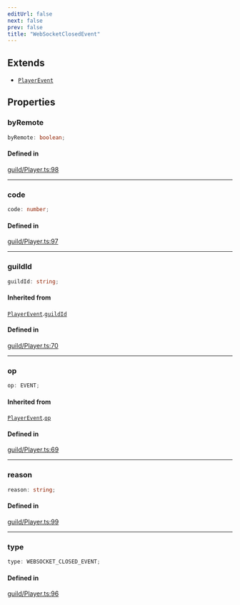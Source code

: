 ```yaml
---
editUrl: false
next: false
prev: false
title: "WebSocketClosedEvent"
---
```


## Extends

- [`PlayerEvent`](/api/interfaces/playerevent/)

## Properties

<a id="byremote" name="byremote"></a>

### byRemote

```ts
byRemote: boolean;
```

#### Defined in

[guild/Player.ts:98](https://github.com/shipgirlproject/shoukaku/blob/428f92c432a1875d1770e54c312147a1f47a448d/src/guild/Player.ts#L98)

***

<a id="code" name="code"></a>

### code

```ts
code: number;
```

#### Defined in

[guild/Player.ts:97](https://github.com/shipgirlproject/shoukaku/blob/428f92c432a1875d1770e54c312147a1f47a448d/src/guild/Player.ts#L97)

***

<a id="guildid" name="guildid"></a>

### guildId

```ts
guildId: string;
```

#### Inherited from

[`PlayerEvent`](/api/interfaces/playerevent/).[`guildId`](/api/interfaces/playerevent/#guildid)

#### Defined in

[guild/Player.ts:70](https://github.com/shipgirlproject/shoukaku/blob/428f92c432a1875d1770e54c312147a1f47a448d/src/guild/Player.ts#L70)

***

<a id="op" name="op"></a>

### op

```ts
op: EVENT;
```

#### Inherited from

[`PlayerEvent`](/api/interfaces/playerevent/).[`op`](/api/interfaces/playerevent/#op)

#### Defined in

[guild/Player.ts:69](https://github.com/shipgirlproject/shoukaku/blob/428f92c432a1875d1770e54c312147a1f47a448d/src/guild/Player.ts#L69)

***

<a id="reason" name="reason"></a>

### reason

```ts
reason: string;
```

#### Defined in

[guild/Player.ts:99](https://github.com/shipgirlproject/shoukaku/blob/428f92c432a1875d1770e54c312147a1f47a448d/src/guild/Player.ts#L99)

***

<a id="type" name="type"></a>

### type

```ts
type: WEBSOCKET_CLOSED_EVENT;
```

#### Defined in

[guild/Player.ts:96](https://github.com/shipgirlproject/shoukaku/blob/428f92c432a1875d1770e54c312147a1f47a448d/src/guild/Player.ts#L96)

